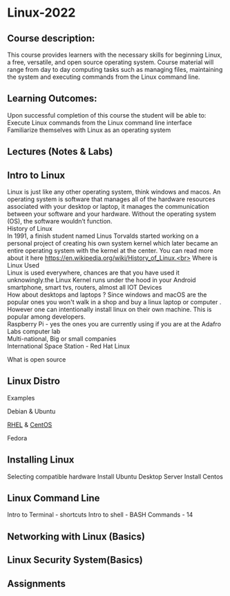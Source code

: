 # Linux-2022 
## Course description: 
This course provides learners with the necessary skills for beginning Linux, a free, versatile, and open source operating system. Course material will range from day to day computing  tasks such as managing files, maintaining the system and executing commands from the Linux command line. 
## Learning Outcomes:
Upon successful completion of this course the student will be able to:<br>
Execute Linux commands from the Linux command line interface<br>
Familiarize themselves with Linux as an operating system

## Lectures (Notes & Labs) 
  ## Intro to Linux<br>
  Linux is just like any other operating system, think windows and macos. An operating system is software that manages all of the hardware resources associated with your desktop or laptop, it manages the communication between your software and your hardware. Without the operating system (OS), the software wouldn’t function.<br>
History of Linux<br>
In 1991, a finish student named Linus Torvalds started working on a personal project of creating his own system kernel which later became an entire operating system with the kernel at the center. You can read more about it here https://en.wikipedia.org/wiki/History_of_Linux.<br> 
Where is Linux Used<br>
Linux is used everywhere, chances are that you have used it unknowingly.the Linux Kernel runs under the hood in your Android smartphone, smart tvs, routers, almost all IOT Devices<br>
How about desktops and laptops ? Since windows and macOS are the popular ones you won't walk in a shop and buy a linux laptop or computer . However one can intentionally  install linux on their own machine. This is popular among developers.<br>
Raspberry Pi - yes the ones you are currently using if you are at the Adafro Labs computer lab<br>
Multi-national, Big or small companies<br>
International Space Station - Red Hat Linux<br>

What is open source 
  ## Linux Distro 
Examples 

Debian  & Ubuntu 

[RHEL](https://www.redhat.com/en/technologies/linux-platforms/enterprise-linux) & [CentOS](https://www.centos.org/) 

Fedora

  ## Installing Linux 
Selecting compatible hardware
Install Ubuntu 
Desktop 
Server 
Install Centos  
  ## Linux Command Line 
Intro to Terminal - shortcuts 
Intro to shell - BASH 
Commands - 14 

  ## Networking with Linux (Basics)
  ## Linux Security System(Basics) 
## Assignments

